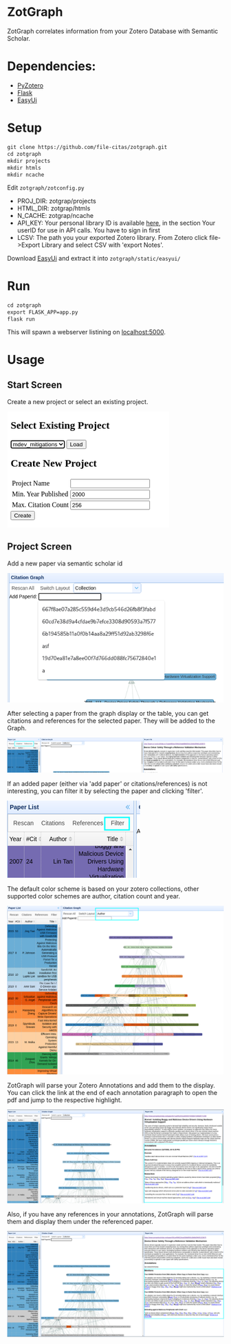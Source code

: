 # ZotGraph
ZotGraph correlates information from your Zotero Database with Semantic Scholar.

# Dependencies:
* [PyZotero](https://pyzotero.readthedocs.io/en/latest/)
* [Flask](https://pypi.org/project/Flask/)
* [EasyUi](https://www.jeasyui.com/index.php)

# Setup
```
git clone https://github.com/file-citas/zotgraph.git
cd zotgraph
mkdir projects
mkdir htmls
mkdir ncache
```
Edit `zotgraph/zotconfig.py`
 * PROJ_DIR: zotgrap/projects
 * HTML_DIR: zotgrap/htmls
 * N_CACHE: zotgrap/ncache
 * API_KEY: Your personal library ID is available [here](https://www.zotero.org/settings/keys), in the section Your userID for use in API calls. You have to sign in first
 * LCSV: The path you your exported Zotero library. From Zotero click file->Export Library and select CSV with 'export Notes'.

Download [EasyUi](https://www.jeasyui.com/download/list.php) and extract it into `zotgraph/static/easyui/`
 
# Run
```
cd zotgraph
export FLASK_APP=app.py
flask run
```

This will spawn a webserver listining on [localhost:5000](http:http://localhost:5000/).

# Usage

## Start Screen
Create a new project or select an existing project.


![start screen](/images/start_screen.png)

## Project Screen
Add a new paper via semantic scholar id

![add paper](/images/addpaper.png)

After selecting a paper from the graph display or the table, you can get citations and references for the selected paper. They will be added to the Graph.

![citations and references](/images/getcr.png)

If an added paper (either via 'add paper' or citations/references) is not interesting, you can filter it by selecting the paper and clicking 'filter'.

![filter](/images/filter.png)

The default color scheme is based on your zotero collections, other supported color schemes are author, citation count and year.

![author color](/images/color.png)

ZotGraph will parse your Zotero Annotations and add them to the display. You can click the link at the end of each annotation paragraph to open the pdf and jump to the respective highlight.

![annotations](/images/annotations.png)

Also, if you have any references in your annotations, ZotGraph will parse them and display them under the referenced paper.

![mentions](/images/mentions.png)
